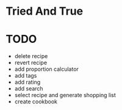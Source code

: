 # Tried And True

# TODO

- delete recipe
- revert recipe
- add proportion calculator
- add tags
- add rating
- add search
- select recipe and generate shopping list
- create cookbook

